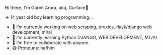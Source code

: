 Hi there, I'm Garvit Arora, aka, Gurface👋

-> 14 year old boy learning programming...

- 🔭 I’m currently working on web scraping, proxies, flask/django web development, ml/ai
- 🌱 I’m currently learning Python DJANGO, WEB DEVELOPMENT, ML/AI
- 👯 I’m free to collaborate with anyone.
- 😄 Pronouns: he/him
